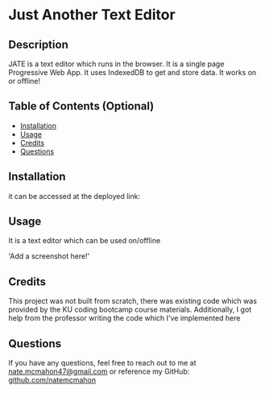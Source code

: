 
# Just Another Text Editor

## Description
    
JATE is a text editor which runs in the browser. It is a single page Progressive Web App. It uses IndexedDB to get and store data. It works on or offline!
    
## Table of Contents (Optional)
    
- [Installation](#installation)
- [Usage](#usage)
- [Credits](#credits)
- [Questions](#questions)

    
## Installation
    
it can be accessed at the deployed link: 
    
## Usage
    
It is a text editor which can be used on/offline
    
'Add a screenshot here!'     
    
## Credits
    
This project was not built from scratch, there was existing code which was provided by the KU coding bootcamp course materials. Additionally, I got help from the professor writing the code which I've implemented here

## Questions

If you have any questions, feel free to reach out to me at nate.mcmahon47@gmail.com or reference my GitHub:
[github.com/natemcmahon](github.com/natemcmahon)